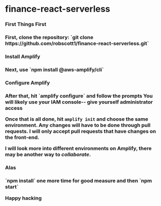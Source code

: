 # finance-react-serverless
<h3> First Things First <h3>
<p>First, clone the repository: `git clone https://github.com/robscott1/finance-react-serverless.git`<p>

<h3>Install Amplify<h3>
<p>Next, use `npm install @aws-amplify/cli`<p>

<h3>Configure Amplify<h3>
<p>After that, hit `amplify configure` and follow the prompts
You will likely use your IAM console-- give yourself administrator access

Once that is all done, hit `amplify init` and choose the same environment. Any changes will have to be done through pull requests. I will only accept pull requests that have changes on the front-end.

I will look more into different environments on **Amplify**, there may be another way to *collaborate*.<p>
  
<h3>Alas<h3>
`npm install` one more time for good measure and then `npm start`

Happy hacking
